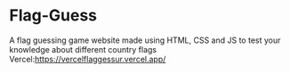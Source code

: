 # Flag-Guess
A flag guessing game website made using HTML, CSS and JS to test your knowledge about different country flags
Vercel:https://vercelflaggessur.vercel.app/
